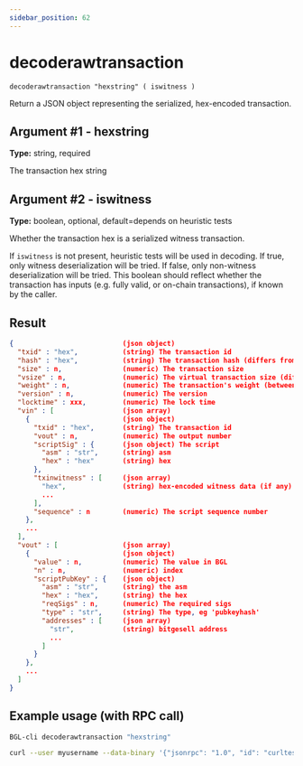 ```yaml
---
sidebar_position: 62
---
```


# decoderawtransaction

`decoderawtransaction "hexstring" ( iswitness )`

Return a JSON object representing the serialized, hex-encoded transaction.

## Argument #1 - hexstring

**Type:** string, required

The transaction hex string

## Argument #2 - iswitness

**Type:** boolean, optional, default=depends on heuristic tests

Whether the transaction hex is a serialized witness transaction.

If `iswitness` is not present, heuristic tests will be used in decoding. If true, only witness deserialization will be tried. If false, only non-witness deserialization will be tried. This boolean should reflect whether the transaction has inputs (e.g. fully valid, or on-chain transactions), if known by the caller.

## Result

```json
{                           (json object)
  "txid" : "hex",           (string) The transaction id
  "hash" : "hex",           (string) The transaction hash (differs from txid for witness transactions)
  "size" : n,               (numeric) The transaction size
  "vsize" : n,              (numeric) The virtual transaction size (differs from size for witness transactions)
  "weight" : n,             (numeric) The transaction's weight (between vsize*4 - 3 and vsize*4)
  "version" : n,            (numeric) The version
  "locktime" : xxx,         (numeric) The lock time
  "vin" : [                 (json array)
    {                       (json object)
      "txid" : "hex",       (string) The transaction id
      "vout" : n,           (numeric) The output number
      "scriptSig" : {       (json object) The script
        "asm" : "str",      (string) asm
        "hex" : "hex"       (string) hex
      },
      "txinwitness" : [     (json array)
        "hex",              (string) hex-encoded witness data (if any)
        ...
      ],
      "sequence" : n        (numeric) The script sequence number
    },
    ...
  ],
  "vout" : [                (json array)
    {                       (json object)
      "value" : n,          (numeric) The value in BGL
      "n" : n,              (numeric) index
      "scriptPubKey" : {    (json object)
        "asm" : "str",      (string) the asm
        "hex" : "hex",      (string) the hex
        "reqSigs" : n,      (numeric) The required sigs
        "type" : "str",     (string) The type, eg 'pubkeyhash'
        "addresses" : [     (json array)
          "str",            (string) bitgesell address
          ...
        ]
      }
    },
    ...
  ]
}
```

## Example usage (with RPC call)

```sh
BGL-cli decoderawtransaction "hexstring"
```

```sh
curl --user myusername --data-binary '{"jsonrpc": "1.0", "id": "curltest", "method": "decoderawtransaction", "params": ["hexstring"]}' -H 'content-type: text/plain;' http://127.0.0.1:8334/
```
